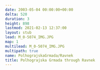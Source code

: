 ```yaml
---
date: 2003-05-04 00:00:00+00:00
delta: 520
duration: 3
height: 898
lastmod: 2021-02-13 12:37:00
layout: stub
lead: M_0-5074_IMG.JPG
map: 1
multilead: M_0-5074_IMG.JPG
multipath: true
name: PolhograjskaGrmada/Ravnek
title: Polhograjska Grmada through Ravnek
---
```

